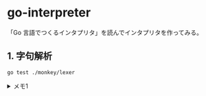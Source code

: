 # go-interpreter

「Go 言語でつくるインタプリタ」を読んでインタプリタを作ってみる。

## 1. 字句解析

```
go test ./monkey/lexer
```

<details>
<summary open>メモ1</summary>
字句解析器にソースコードを与えて初期化し、繰り返し NextToken()を呼ぶことでソースコードを読み進めていく。
トークンごとに、文字ごとに進んでいく。
<details>

<br />

<details>
<summary open>メモ2</summary>
字句解析器の仕事は、コードが意味をなすか、動作するか、エラーを含むかを判定することではないから。
字句解析器には入力をトークン列に変換することだけが求められる。
<details>

## 2. 構文解析

## 3. 評価

## 4. インタプリタの拡張

### Copilot

```
// q: 次の関数の要約をしてください。
// a:
```
